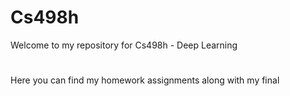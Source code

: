 # Cs498h

Welcome to my repository for Cs498h - Deep Learning 


#
#
#


Here you can find my homework assignments along with my final 
